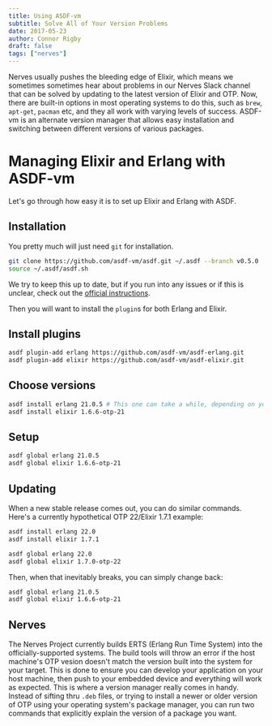 ```yaml
---
title: Using ASDF-vm
subtitle: Solve All of Your Version Problems
date: 2017-05-23
author: Connor Rigby
draft: false
tags: ["nerves"]
---
```


Nerves usually pushes the bleeding edge of Elixir, which means we sometimes
sometimes hear about problems in our Nerves Slack channel that can be solved by
updating to the latest version of Elixir and OTP. Now, there are built-in
options in most operating systems to do this, such as `brew`, `apt-get`,
`pacman` etc, and they all work with varying levels of success. ASDF-vm is an
alternate version manager that allows easy installation and switching between
different versions of various packages.

<!--more-->

# Managing Elixir and Erlang with ASDF-vm

Let's go through how easy it is to set up Elixir and Erlang with ASDF.

## Installation

You pretty much will just need `git` for installation.

```sh
git clone https://github.com/asdf-vm/asdf.git ~/.asdf --branch v0.5.0
source ~/.asdf/asdf.sh
```

We try to keep this up to date, but if you run into any issues or if this is
unclear, check out the [official instructions](https://github.com/asdf-vm/asdf).

Then you will want to install the `plugin`s for both Erlang and Elixir.

## Install plugins

```sh
asdf plugin-add erlang https://github.com/asdf-vm/asdf-erlang.git
asdf plugin-add elixir https://github.com/asdf-vm/asdf-elixir.git
```

## Choose versions

```sh
asdf install erlang 21.0.5 # This one can take a while, depending on your machine
asdf install elixir 1.6.6-otp-21
```

## Setup

```sh
asdf global erlang 21.0.5
asdf global elixir 1.6.6-otp-21
```

## Updating

When a new stable release comes out, you can do similar commands. Here's a
currently hypothetical OTP 22/Elixir 1.7.1 example:

```sh
asdf install erlang 22.0
asdf install elixir 1.7.1

asdf global erlang 22.0
asdf global elixir 1.7.0-otp-22
```

Then, when that inevitably breaks, you can simply change back:

```sh
asdf global erlang 21.0.5
asdf global elixir 1.6.6-otp-21
```

## Nerves

The Nerves Project currently builds ERTS (Erlang Run Time System) into the
officially-supported systems. The build tools will throw an error if the host
machine's OTP vesion doesn't match the version built into the system for your
target.  This is done to ensure you can develop your application on your host
machine, then push to your embedded device and everything will work as expected.
This is where a version manager really comes in handy. Instead of sifting thru
`.deb` files, or trying to install a newer or older version of OTP using your
operating system's package manager, you can run two commands that explicitly
explain the version of a package you want.
